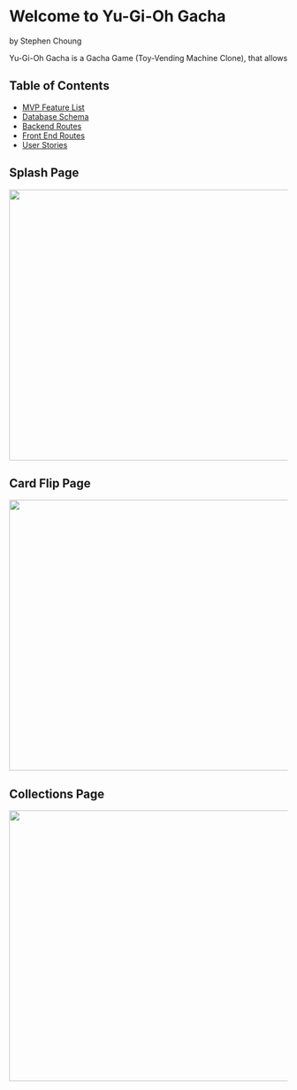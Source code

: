# Welcome to Yu-Gi-Oh Gacha
by Stephen Choung

Yu-Gi-Oh Gacha is a Gacha Game (Toy-Vending Machine Clone), that allows

## Table of Contents
* [MVP Feature List](https://github.com/Twprcntmlk/CapStoneProject/wiki/MVP-Feature-List)
* [Database Schema](https://github.com/Twprcntmlk/CapStoneProject/wiki/Database-Schema)
* [Backend Routes](https://github.com/Twprcntmlk/CapStoneProject/wiki/API-Routes)
* [Front End Routes](https://github.com/Twprcntmlk/CapStoneProject/wiki/Frontend-Routes)
* [User Stories](https://github.com/Twprcntmlk/CapStoneProject/wiki/User-Stories)

## Splash Page
<img src="./image/YGOSplashGIF.gif" width=812px height=489px>

## Card Flip Page
<img src="./images/YGOGachaCardFlipGIF.gif" width=812px height=489px>

## Collections Page
<img src="./image/YGOGachaCollectionsGIF.gif" width=812px height=489px>













